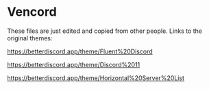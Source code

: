 # Vencord
These files are just edited and copied from other people. Links to the original themes:

https://betterdiscord.app/theme/Fluent%20Discord

https://betterdiscord.app/theme/Discord%2011

https://betterdiscord.app/theme/Horizontal%20Server%20List
